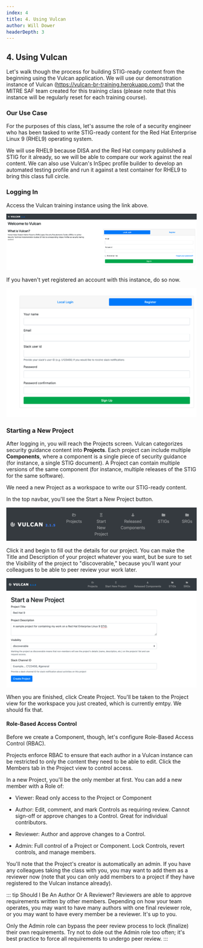 ```yaml
---
index: 4
title: 4. Using Vulcan
author: Will Dower
headerDepth: 3
---
```


## 4. Using Vulcan

Let's walk though the process for building STIG-ready content from the beginning using the Vulcan application. We will use our demonstration instance of Vulcan (https://vulcan-br-training.herokuapp.com/) that the MITRE SAF team created for this training class (please note that this instance will be regularly reset for each training course).

### Our Use Case

For the purposes of this class, let's assume the role of a security engineer who has been tasked to write STIG-ready content for the Red Hat Enterprise Linux 9 (RHEL9) operating system.

We will use RHEL9 because DISA and the Red Hat company published a STIG for it already, so we will be able to compare our work against the real content. We can also use Vulcan's InSpec profile builder to develop an automated testing profile and run it against a test container for RHEL9 to bring this class full circle.

### Logging In

Access the Vulcan training instance using the link above.

![Alt text](../../assets/img/login_screen.png)

If you haven't yet registered an account with this instance, do so now.

![Alt text](../../assets/img/register.png)

### Starting a New Project

After logging in, you will reach the Projects screen. Vulcan categorizes security guidance content into **Projects**. Each project can include multiple **Components**, where a component is a single piece of security guidance (for instance, a single STIG document). A Project can contain multiple versions of the same component (for instance, multiple releases of the STIG for the same software).

We need a new Project as a workspace to write our STIG-ready content.

In the top navbar, you'll see the Start a New Project button. 

![Alt text](../../assets/img/Vulcan_Menu.png)

Click it and begin to fill out the details for our project. You can make the Title and Description of your project whatever you want, but be sure to set the Visibility of the project to "discoverable," because you'll want your colleagues to be able to peer review your work later.

![Alt text](../../assets/img/start_new_project_filled_out.png)

When you are finished, click Create Project. You'll be taken to the Project view for the workspace you just created, which is currently emtpy. We should fix that.

#### Role-Based Access Control

Before we create a Component, though, let's configure Role-Based Access Control (RBAC).

Projects enforce RBAC to ensure that each author in a Vulcan instance can be restricted to only the content they need to be able to edit. Click the Members tab in the Project view to control access.

In a new Project, you'll be the only member at first. You can add a new member with a Role of:

-   Viewer: Read only access to the Project or Component

-   Author: Edit, comment, and mark Controls as requiring review. Cannot sign-off or approve changes to a Control. Great for individual contributors.

-   Reviewer: Author and approve changes to a Control.

-   Admin: Full control of a Project or Component. Lock Controls, revert controls, and manage members.

You'll note that the Project's creator is automatically an admin. If you have any colleagues taking the class with you, you may want to add them as a reviewer now (note that you can only add members to a project if they have registered to the Vulcan instance already).

::: tip Should I Be An Author Or A Reviewer?
Reviewers are able to approve requirements written by other members. Depending on how your team operates, you may want to have many authors with one final reviewer role, or you may want to have every member be a reviewer. It's up to you.

Only the Admin role can bypass the peer review process to lock (finalize) their own requirements. Try not to dole out the Admin role too often; it's best practice to force all requirements to undergo peer review.
:::
